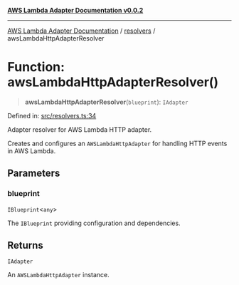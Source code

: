 [**AWS Lambda Adapter Documentation v0.0.2**](../../README.md)

***

[AWS Lambda Adapter Documentation](../../modules.md) / [resolvers](../README.md) / awsLambdaHttpAdapterResolver

# Function: awsLambdaHttpAdapterResolver()

> **awsLambdaHttpAdapterResolver**(`blueprint`): `IAdapter`

Defined in: [src/resolvers.ts:34](https://github.com/stonemjs/aws-lambda-adapter/blob/9de4b38bb7a5afd4d5599dae1399969698a2422d/src/resolvers.ts#L34)

Adapter resolver for AWS Lambda HTTP adapter.

Creates and configures an `AWSLambdaHttpAdapter` for handling HTTP events in AWS Lambda.

## Parameters

### blueprint

`IBlueprint`\<`any`\>

The `IBlueprint` providing configuration and dependencies.

## Returns

`IAdapter`

An `AWSLambdaHttpAdapter` instance.
